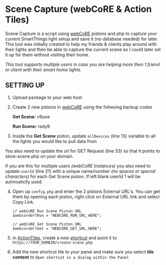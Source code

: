 # Scene Capture (webCoRE & Action Tiles)

Scene Capture is a script using [webCoRE](http://webcore.co) pistons and php to capture your current SmartThings light setup and save it (no database needed) for later.
This tool was initially created to help my friends & clients play around with their lights and then be able to capture the current scene so I could later set it up for them without visiting their home.

*This tool supports multiple users in case you are helping more then 1 friend or client with their smart home lights.*

## SETTING UP
1) Upload package to your web host

2) Create 2 new pistons in [webCoRE](http://webcore.co) using the follwoing backup codes

   **Get Scene:** v9uoe
   
   **Run Scene:** redy9
   
3) Inside the **Get Scene** piston, update `allDevices` (line 13) variable to all the lights you would like to pull data from

  You also need to update the url for GET Request (line 53) so that it points to store-scene.php on your domain.

   If you are this for multiple users *(webCoRE Instances)* you also need to update `userId` (line 21) with a unique name/number *(no spaces or special characters)* for each Get Scene piston. If left blank userId 1 will be autmoaticlly used.

4) Open up `config.php` and enter the 2 pistons External URL's.
You can get them by opening each piston, right click on External URL link and select Copy Link.

   ```
   // webCoRE Run Scene Piston URL
   $webcoreUrlRun = "WEBCORE_RUN_URL_HERE";

   // webCoRE Get Scene Piston URL
   $webcoreUrlGet = "WEBCORE_GET_URL_HERE";
   ```
   
5) In [ActionTiles](http://actiontiles.com), create a new [shortcut](https://app.actiontiles.com/shortcuts) and point it to `https://YOUR_DOMAIN/create-scene.php`

6) Add the new shortcut tile to your panel and make sure you select **tile content** to `Open shortcut in a dialog within the Panel`
